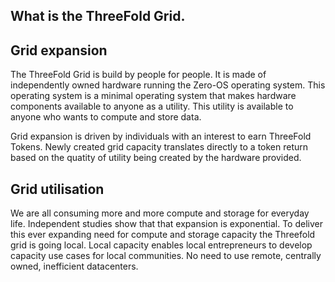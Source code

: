 ## What is the ThreeFold Grid.

## Grid expansion

The ThreeFold Grid is build by people for people.  It is made of independently owned hardware running the Zero-OS operating system.  This operating system is a minimal operating system that makes hardware components available to anyone as a utility.  This utility is available to anyone who wants to compute and store data.

Grid expansion is driven by individuals with an interest to earn ThreeFold Tokens.  Newly created grid capacity translates directly to a token return based on the quatity of utility being created by the hardware provided.

## Grid utilisation

We are all consuming more and more compute and storage for everyday life.  Independent studies show that that expansion is exponential. To deliver this ever expanding need for compute and storage capacity the Threefold grid is going local.  Local capacity enables local entrepreneurs to develop capacity use cases for local communities. No need to use remote, centrally owned, inefficient datacenters.
